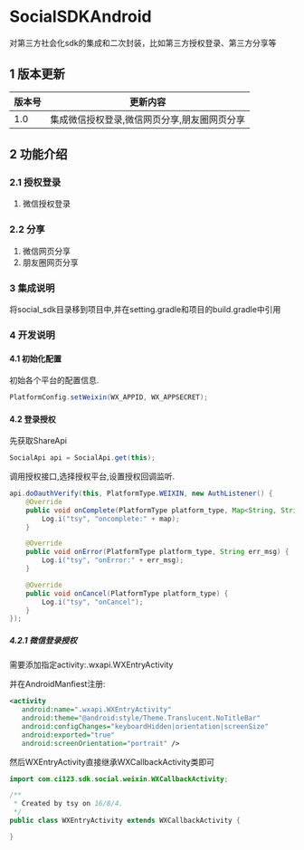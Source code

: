 # SocialSDKAndroid
对第三方社会化sdk的集成和二次封装，比如第三方授权登录、第三方分享等

## 1 版本更新

|版本号|更新内容|
|---|---|
|1.0|集成微信授权登录,微信网页分享,朋友圈网页分享|

## 2 功能介绍

### 2.1 授权登录

1. 微信授权登录

### 2.2 分享

1. 微信网页分享
1. 朋友圈网页分享

### 3 集成说明

将social_sdk目录移到项目中,并在setting.gradle和项目的build.gradle中引用

### 4 开发说明

#### 4.1 初始化配置

初始各个平台的配置信息.

```java
PlatformConfig.setWeixin(WX_APPID, WX_APPSECRET);
```

#### 4.2 登录授权

先获取ShareApi

```java
SocialApi api = SocialApi.get(this);
```

调用授权接口,选择授权平台,设置授权回调监听.

```java
api.doOauthVerify(this, PlatformType.WEIXIN, new AuthListener() {
    @Override
    public void onComplete(PlatformType platform_type, Map<String, String> map) {
        Log.i("tsy", "oncomplete:" + map);
    }

    @Override
    public void onError(PlatformType platform_type, String err_msg) {
        Log.i("tsy", "onError:" + err_msg);
    }

    @Override
    public void onCancel(PlatformType platform_type) {
        Log.i("tsy", "onCancel");
    }
});
```

##### 4.2.1 微信登录授权

需要添加指定activity:.wxapi.WXEntryActivity

并在AndroidManfiest注册:

```xml
<activity
   android:name=".wxapi.WXEntryActivity"
   android:theme="@android:style/Theme.Translucent.NoTitleBar"
   android:configChanges="keyboardHidden|orientation|screenSize"
   android:exported="true"
   android:screenOrientation="portrait" />
```

然后WXEntryActivity直接继承WXCallbackActivity类即可

```java
import com.ci123.sdk.social.weixin.WXCallbackActivity;

/**
 * Created by tsy on 16/8/4.
 */
public class WXEntryActivity extends WXCallbackActivity {

}

```